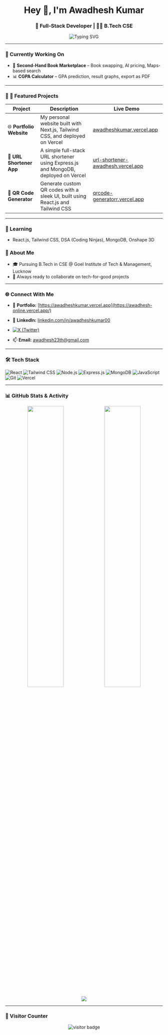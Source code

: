 <h1 align="center">Hey 👋, I'm Awadhesh Kumar</h1>
<h3 align="center">🚀 Full-Stack Developer | 👨‍🎓 B.Tech CSE </h3>

<p align="center">
  <img src="https://readme-typing-svg.herokuapp.com?font=Fira+Code&duration=2000&pause=1000&color=00BFFF&center=true&width=440&lines=Building+cool+projects+with+MERN+Stack;Tech+that+helps+students+learn+better;Coding+%3D+Future+Ready!" alt="Typing SVG" />
</p>

---

### 🔭 Currently Working On
- 📘 **Second-Hand Book Marketplace** – Book swapping, AI pricing, Maps-based search
- 📊 **CGPA Calculator** – GPA prediction, result graphs, export as PDF


---

### 🌟 📌 Featured Projects

| Project | Description | Live Demo |
|--------|-------------|-----------|
| 🌐 **Portfolio Website** | My personal website built with Next.js, Tailwind CSS, and deployed on Vercel | [awadheshkumar.vercel.app](https://awadhesh-online.vercel.app/) |
| 🔗 **URL Shortener App** | A simple full-stack URL shortener using Express.js and MongoDB, deployed on Vercel | [url-shortener-awadhesh.vercel.app](https://url-shortener-awadhesh.vercel.app) |
| 🧾 **QR Code Generator** | Generate custom QR codes with a sleek UI, built using React.js and Tailwind CSS | [qrcode-generatorr.vercel.app](https://qrcode-generatorr.vercel.app) |


---

### 🌱 Learning
- React.js, Tailwind CSS, DSA (Coding Ninjas), MongoDB, Onshape 3D

### 🧠 About Me
- 🎓 Pursuing B.Tech in CSE @ Goel Institute of Tech & Management, Lucknow
- 🤝 Always ready to collaborate on tech-for-good projects

---

### 🌐 Connect With Me

- 🔗 **Portfolio:** [https://awadheshkumar.vercel.app](https://awadhesh-online.vercel.app/)  
- 💼 **LinkedIn:** [linkedin.com/in/awadheshkumar00](https://www.linkedin.com/in/awadhesh-kumar-615088265/)
- [![X (Twitter)](https://img.shields.io/badge/X-000000?style=flat&logo=x&logoColor=white)](https://x.com/awadhesh8994)
  
- 📫 **Email:** awadhesh23th@gmail.com 

---

### 🛠️ Tech Stack

![React](https://img.shields.io/badge/-React-61DAFB?style=flat-square&logo=react)
![Tailwind CSS](https://img.shields.io/badge/-TailwindCSS-38B2AC?style=flat-square&logo=tailwind-css)
![Node.js](https://img.shields.io/badge/-Node.js-339933?style=flat-square&logo=node.js)
![Express.js](https://img.shields.io/badge/-Express.js-000000?style=flat-square&logo=express)
![MongoDB](https://img.shields.io/badge/-MongoDB-47A248?style=flat-square&logo=mongodb)
![JavaScript](https://img.shields.io/badge/-JavaScript-F7DF1E?style=flat-square&logo=javascript)
![Git](https://img.shields.io/badge/-Git-F05032?style=flat-square&logo=git)
![Vercel](https://img.shields.io/badge/-Vercel-000000?style=flat-square&logo=vercel)

---

### 📊 GitHub Stats & Activity

<p align="center">
  <img src="https://github-readme-stats.vercel.app/api?username=awadhesh8994&show_icons=true&theme=tokyonight" width="48%" />
  <img src="https://github-readme-streak-stats.herokuapp.com/?user=awadhesh8994&theme=tokyonight" width="48%" />
</p>

<p align="center">
  <img src="https://github-readme-activity-graph.cyclic.app/graph?username=awadhesh8994&theme=tokyo-night&hide_border=true" />
</p>

---

### 👀 Visitor Counter

<p align="center">
  <img src="https://komarev.com/ghpvc/?username=awadhesh8994&label=Visitors&color=0e75b6&style=flat" alt="visitor badge" />
</p>
